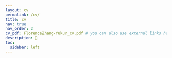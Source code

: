 ```yaml
---
layout: cv
permalink: /cv/
title: cv
nav: true
nav_order: 2
cv_pdf: FlorenceZhang-Yukun_cv.pdf # you can also use external links here
description: 📄
toc:
  sidebar: left
---
```

